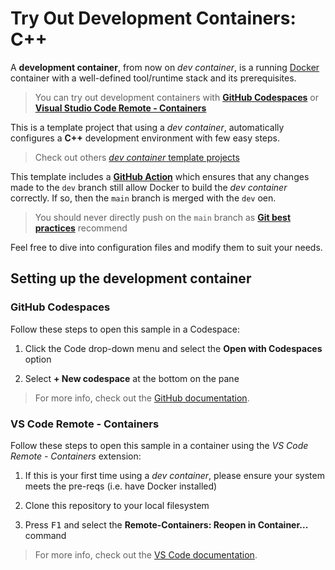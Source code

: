 # Try Out Development Containers: C++

A **development container**, from now on _dev container_, is a running
[Docker](https://www.docker.com) container with a well-defined tool/runtime
stack and its prerequisites.

> You can try out development containers with
> **[GitHub Codespaces](https://github.com/features/codespaces)** or
> **[Visual Studio Code Remote - Containers](https://aka.ms/vscode-remote/containers)**

This is a template project that using a _dev container_, automatically
configures a **C++** development environment with few easy steps.

> Check out others
> [_dev container_ template projects](https://github.com/dariocurr?tab=repositories&q=devcontainer)

This template includes a
**[GitHub Action](https://github.com/features/actions)** which ensures that any
changes made to the `dev` branch still allow Docker to build the _dev container_
correctly. If so, then the `main` branch is merged with the `dev` oen.

> You should never directly push on the `main` branch as
> **[Git best practices](https://git-scm.com/book)** recommend

Feel free to dive into configuration files and modify them to suit your needs.

## Setting up the development container

### GitHub Codespaces

Follow these steps to open this sample in a Codespace:

1. Click the Code drop-down menu and select the **Open with Codespaces** option

2. Select **+ New codespace** at the bottom on the pane

> For more info, check out the
> [GitHub documentation](https://docs.github.com/en/free-pro-team@latest/github/developing-online-with-codespaces/creating-a-codespace#creating-a-codespace).

### VS Code Remote - Containers

Follow these steps to open this sample in a container using the _VS Code
Remote - Containers_ extension:

1. If this is your first time using a _dev container_, please ensure your system
   meets the pre-reqs (i.e. have Docker installed)

2. Clone this repository to your local filesystem

3. Press <kbd>F1</kbd> and select the **Remote-Containers: Reopen in
   Container...** command

> For more info, check out the
> [VS Code documentation](https://aka.ms/vscode-remote/containers).

